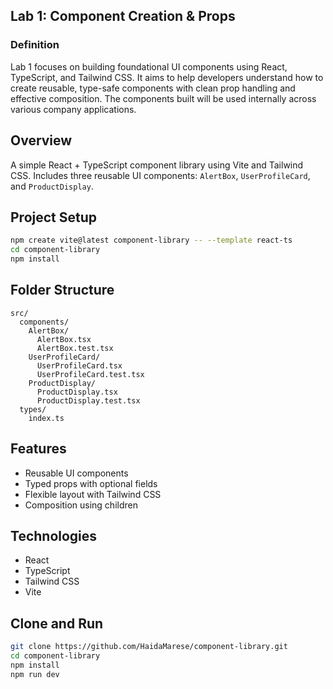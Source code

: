 ## Lab 1: Component Creation & Props

### Definition
Lab 1 focuses on building foundational UI components using React, TypeScript, and Tailwind CSS. It aims to help developers understand how to create reusable, type-safe components with clean prop handling and effective composition. The components built will be used internally across various company applications.

## Overview
A simple React + TypeScript component library using Vite and Tailwind CSS. Includes three reusable UI components: `AlertBox`, `UserProfileCard`, and `ProductDisplay`.

## Project Setup
```bash
npm create vite@latest component-library -- --template react-ts
cd component-library
npm install
```

## Folder Structure
```
src/
  components/
    AlertBox/
      AlertBox.tsx
      AlertBox.test.tsx
    UserProfileCard/
      UserProfileCard.tsx
      UserProfileCard.test.tsx
    ProductDisplay/
      ProductDisplay.tsx
      ProductDisplay.test.tsx
  types/
    index.ts
```

## Features
- Reusable UI components
- Typed props with optional fields
- Flexible layout with Tailwind CSS
- Composition using children

## Technologies
- React
- TypeScript
- Tailwind CSS
- Vite

## Clone and Run
```bash
git clone https://github.com/HaidaMarese/component-library.git
cd component-library
npm install
npm run dev
```
